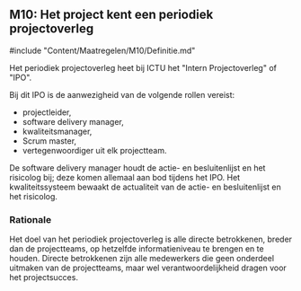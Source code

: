 ## M10: Het project kent een periodiek projectoverleg

#include "Content/Maatregelen/M10/Definitie.md"

Het periodiek projectoverleg heet bij ICTU het "Intern Projectoverleg" of "IPO".

Bij dit IPO is de aanwezigheid van de volgende rollen vereist:

* projectleider,
* software delivery manager,
* kwaliteitsmanager,
* Scrum master,
* vertegenwoordiger uit elk projectteam.

De software delivery manager houdt de actie- en besluitenlijst en het risicolog bij; deze komen allemaal aan bod tijdens het IPO. Het kwaliteitssysteem bewaakt de actualiteit van de actie- en besluitenlijst en het risicolog.

### Rationale

Het doel van het periodiek projectoverleg is alle directe betrokkenen, breder dan de projectteams, op hetzelfde informatieniveau te brengen en te houden. Directe betrokkenen zijn alle medewerkers die geen onderdeel uitmaken van de projectteams, maar wel verantwoordelijkheid dragen voor het projectsucces.
